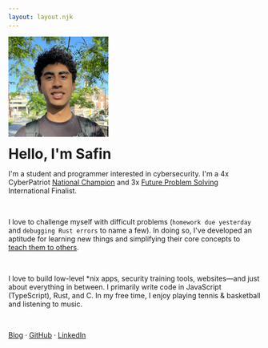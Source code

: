 ```yaml
---
layout: layout.njk
---
```


![Profile](/images/profile.webp)

# Hello, I'm Safin

I'm a student and programmer interested in cybersecurity. I'm a 4x CyberPatriot [National Champion](https://www.sandiegouniontribune.com/pomerado-news/news/story/2023-04-11/champions-again-poway-unified-has-top-high-school-middle-school-cybersecurity-teams-in-nation) and 3x [Future Problem Solving](https://www.fpspi.org/) International Finalist.

<br>

I love to challenge myself with difficult problems (`homework due yesterday` and `debugging Rust errors` to name a few). In doing so, I've developed an aptitude for learning new things and simplifying their core concepts to <a href="/posts/linux-visually/" target="_self">teach them to others</a>.

<br>

I love to build low-level \*nix apps, security training tools, websites—and just about everything in between. I primarily write code in JavaScript (TypeScript), Rust, and C. In my free time, I enjoy playing tennis & basketball and listening to music.

<br>

<a href="/blog" target="_self">Blog</a> · [GitHub](https://github.com/safinsingh) · [LinkedIn](https://www.linkedin.com/in/safinsingh/)

<style>
    img {
        width: 200px;
        height: 200px;
    }
    h1 {
        margin: 10px 0;
    }
</style>
